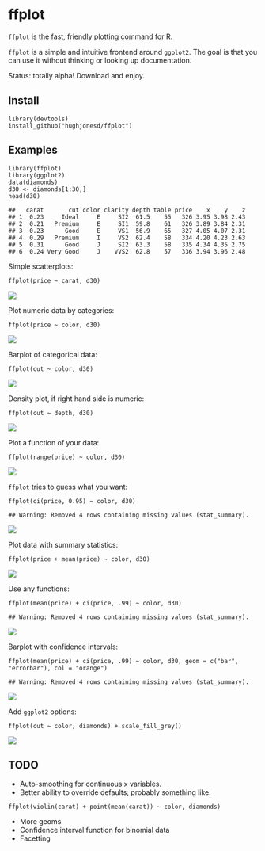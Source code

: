 ffplot
======

`ffplot` is the fast, friendly plotting command for R.

`ffplot` is a simple and intuitive frontend around `ggplot2`. The goal
is that you can use it without thinking or looking up documentation.

Status: totally alpha! Download and enjoy.

Install
-------

    library(devtools)
    install_github("hughjonesd/ffplot")

Examples
--------

    library(ffplot)
    library(ggplot2)
    data(diamonds)
    d30 <- diamonds[1:30,]
    head(d30)

    ##   carat       cut color clarity depth table price    x    y    z
    ## 1  0.23     Ideal     E     SI2  61.5    55   326 3.95 3.98 2.43
    ## 2  0.21   Premium     E     SI1  59.8    61   326 3.89 3.84 2.31
    ## 3  0.23      Good     E     VS1  56.9    65   327 4.05 4.07 2.31
    ## 4  0.29   Premium     I     VS2  62.4    58   334 4.20 4.23 2.63
    ## 5  0.31      Good     J     SI2  63.3    58   335 4.34 4.35 2.75
    ## 6  0.24 Very Good     J    VVS2  62.8    57   336 3.94 3.96 2.48

Simple scatterplots:

    ffplot(price ~ carat, d30)

![](README_files/figure-markdown_strict/unnamed-chunk-4-1.png)

Plot numeric data by categories:

    ffplot(price ~ color, d30)

![](README_files/figure-markdown_strict/unnamed-chunk-5-1.png)

Barplot of categorical data:

    ffplot(cut ~ color, d30)

![](README_files/figure-markdown_strict/unnamed-chunk-6-1.png)

Density plot, if right hand side is numeric:

    ffplot(cut ~ depth, d30)

![](README_files/figure-markdown_strict/unnamed-chunk-7-1.png)

Plot a function of your data:

    ffplot(range(price) ~ color, d30)

![](README_files/figure-markdown_strict/unnamed-chunk-8-1.png)

`ffplot` tries to guess what you want:

    ffplot(ci(price, 0.95) ~ color, d30)

    ## Warning: Removed 4 rows containing missing values (stat_summary).

![](README_files/figure-markdown_strict/unnamed-chunk-9-1.png)

Plot data with summary statistics:

    ffplot(price + mean(price) ~ color, d30)

![](README_files/figure-markdown_strict/unnamed-chunk-10-1.png)

Use any functions:

    ffplot(mean(price) + ci(price, .99) ~ color, d30)

    ## Warning: Removed 4 rows containing missing values (stat_summary).

![](README_files/figure-markdown_strict/unnamed-chunk-11-1.png)

Barplot with confidence intervals:

    ffplot(mean(price) + ci(price, .99) ~ color, d30, geom = c("bar", "errorbar"), col = "orange")

    ## Warning: Removed 4 rows containing missing values (stat_summary).

![](README_files/figure-markdown_strict/unnamed-chunk-12-1.png)

Add `ggplot2` options:

    ffplot(cut ~ color, diamonds) + scale_fill_grey()

![](README_files/figure-markdown_strict/unnamed-chunk-13-1.png)

TODO
----

-   Auto-smoothing for continuous x variables.
-   Better ability to override defaults; probably something like:

<!-- -->

    ffplot(violin(carat) + point(mean(carat)) ~ color, diamonds)

-   More geoms
-   Confidence interval function for binomial data
-   Facetting
